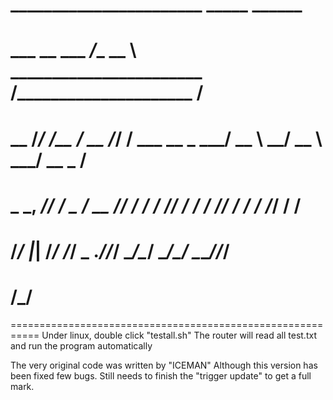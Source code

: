 
#  _______________________                         _____                  ______
#  ___  __ \___  _/__  __ \   _______________________  /_____________________  /
#  __  /_/ /__  / __  /_/ /   ___  __ \_  ___/  __ \  __/  __ \  ___/  __ \_  / 
#  _  _, _/__/ /  _  ____/    __  /_/ /  /   / /_/ / /_ / /_/ / /__ / /_/ /  /  
#  /_/ |_| /___/  /_/         _  .___//_/    \____/\__/ \____/\___/ \____//_/   
#                             /_/                                               
===========================================================
 Under linux, double click "testall.sh"
 The router will read all test.txt and run the program automatically
 
 The very original code was written by "ICEMAN"
 Although this version has been fixed few bugs.
 Still needs to finish the "trigger update" to get a full mark.
